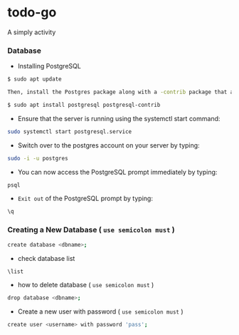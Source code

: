 # todo-go
A simply activity


### Database
* Installing PostgreSQL
```bash
$ sudo apt update

Then, install the Postgres package along with a -contrib package that adds some additional utilities and functionality:

$ sudo apt install postgresql postgresql-contrib
```
* Ensure that the server is running using the systemctl start command:
```bash
sudo systemctl start postgresql.service
```
* Switch over to the postgres account on your server by typing:
```bash
sudo -i -u postgres
```
* You can now access the PostgreSQL prompt immediately by typing:
```bash
psql
```
* `Exit out` of the PostgreSQL prompt by typing:
```bash
\q
```
###  Creating a New Database ( `use semicolon must` )
```bash
create database <dbname>;
```
* check database list 
```bash
\list
```
* how to delete database ( `use semicolon must` )
```bash
drop database <dbname>;
```
* Create a new user with password ( `use semicolon must` )
``` bash
create user <username> with password 'pass';

